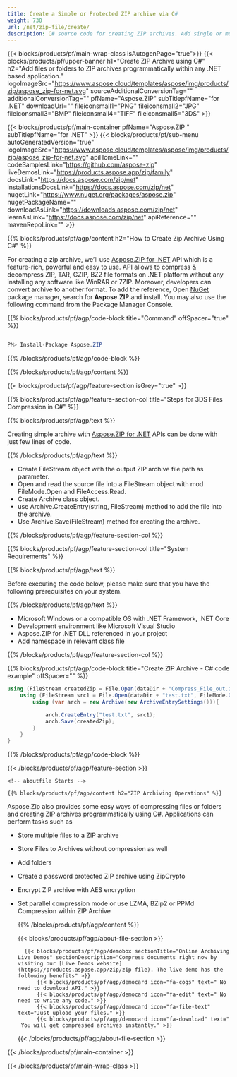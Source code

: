 ```yaml
---
title: Create a Simple or Protected ZIP archive via C#
weight: 730
url: /net/zip-file/create/ 
description: C# source code for creating ZIP archives. Add single or multiple files and folders to ZIP archives programmatically.
---
```


{{< blocks/products/pf/main-wrap-class isAutogenPage="true">}}
{{< blocks/products/pf/upper-banner h1="Create ZIP Archive using C#" h2="Add files or folders to ZIP archives programmatically within any .NET based application." logoImageSrc="https://www.aspose.cloud/templates/aspose/img/products/zip/aspose_zip-for-net.svg" sourceAdditionalConversionTag="" additionalConversionTag="" pfName="Aspose.ZIP" subTitlepfName="for .NET" downloadUrl="" fileiconsmall1="PNG" fileiconsmall2="JPG" fileiconsmall3="BMP" fileiconsmall4="TIFF" fileiconsmall5="3DS" >}}

{{< blocks/products/pf/main-container pfName="Aspose.ZIP " subTitlepfName="for .NET" >}}
{{< blocks/products/pf/sub-menu autoGeneratedVersion="true" logoImageSrc="https://www.aspose.cloud/templates/aspose/img/products/zip/aspose_zip-for-net.svg" apiHomeLink="" codeSamplesLink="https://github.com/aspose-zip" liveDemosLink="https://products.aspose.app/zip/family" docsLink="https://docs.aspose.com/zip/net" installationsDocsLink="https://docs.aspose.com/zip/net" nugetLink="https://www.nuget.org/packages/aspose.zip" nugetPackageName="" downloadAsLink="https://downloads.aspose.com/zip/net" learnAsLink="https://docs.aspose.com/zip/net" apiReference="" mavenRepoLink="" >}}

{{% blocks/products/pf/agp/content h2="How to Create Zip Archive Using C#" %}}

 For creating a zip archive, we’ll use
 [Aspose.ZIP for .NET](https://products.aspose.com/zip/net) 
 API which is a feature-rich, powerful and easy to use. API allows to compress & decompress ZIP, TAR, GZIP, BZ2 file formats on .NET platform without any installing any software like WinRAR or 7ZIP. Moreover, developers can convert archive to another format. To add the reference, Open
 [NuGet](https://www.nuget.org/packages/aspose.zip) 
 package manager, search for
 **Aspose.ZIP** 
 and install. You may also use the following command from the Package Manager Console.

{{% blocks/products/pf/agp/code-block title="Command" offSpacer="true" %}}

```cs

PM> Install-Package Aspose.ZIP

```

{{% /blocks/products/pf/agp/code-block %}}

{{% /blocks/products/pf/agp/content %}}

{{< blocks/products/pf/agp/feature-section isGrey="true" >}}

{{% blocks/products/pf/agp/feature-section-col title="Steps for 3DS Files Compression in C#" %}}

{{% blocks/products/pf/agp/text %}}

 Creating simple archive with
 [Aspose.ZIP for .NET](https://products.aspose.com/zip/net) 
 APIs can be done with just few lines of code.

{{% /blocks/products/pf/agp/text %}}

+  Create FileStream object with the output ZIP archive file path as parameter.
+  Open and read the source file into a FileStream object with mod FileMode.Open and FileAccess.Read.
+  Create Archive class object.
+  use Archive.CreateEntry(string, FileStream) method to add the file into the archive.
+  Use Archive.Save(FileStream) method for creating the archive.

{{% /blocks/products/pf/agp/feature-section-col %}}

{{% blocks/products/pf/agp/feature-section-col title="System Requirements" %}}

{{% blocks/products/pf/agp/text %}}

Before executing the code below, please make sure that you have the following prerequisites on your system.

{{% /blocks/products/pf/agp/text %}}

-  Microsoft Windows or a compatible OS with .NET Framework, .NET Core
-  Development environment like Microsoft Visual Studio
-  Aspose.ZIP for .NET DLL referenced in your project
-  Add namespace in relevant class file

{{% /blocks/products/pf/agp/feature-section-col %}}

{{% blocks/products/pf/agp/code-block title="Create ZIP Archive - C# code example" offSpacer="" %}}

```cs
using (FileStream createdZip = File.Open(dataDir + "Compress_File_out.zip", FileMode.Create)){
    using (FileStream src1 = File.Open(dataDir + "test.txt", FileMode.Open, FileAccess.Read)){
        using (var arch = new Archive(new ArchiveEntrySettings())){

            arch.CreateEntry("test.txt", src1);            
            arch.Save(createdZip);
        }
    }
}

```

{{% /blocks/products/pf/agp/code-block %}}

{{< /blocks/products/pf/agp/feature-section >}}

    <!-- aboutfile Starts -->

    {{% blocks/products/pf/agp/content h2="ZIP Archiving Operations" %}}

Aspose.Zip also provides some easy ways of compressing files or folders and creating ZIP archives programmatically using C#. Applications can perform tasks such as

- Store multiple files to a ZIP archive
- Store Files to Archives without compression as well
- Add folders
- Create a password protected ZIP archive using ZipCrypto
- Encrypt ZIP archive with AES encryption
- Set parallel compression mode or use LZMA, BZip2 or PPMd Compression within ZIP Archive


    {{% /blocks/products/pf/agp/content %}}

    {{< blocks/products/pf/agp/about-file-section >}}

        {{< blocks/products/pf/agp/demobox sectionTitle="Online Archiving Live Demos" sectionDescription="Compress documents right now by visiting our [Live Demos website](https://products.aspose.app/zip/zip-file). The live demo has the following benefits" >}}
            {{< blocks/products/pf/agp/democard icon="fa-cogs" text=" No need to download API." >}}
            {{< blocks/products/pf/agp/democard icon="fa-edit" text=" No need to write any code." >}}
            {{< blocks/products/pf/agp/democard icon="fa-file-text" text="Just upload your files." >}}
            {{< blocks/products/pf/agp/democard icon="fa-download" text="  You will get compressed archives instantly." >}}


    {{< /blocks/products/pf/agp/about-file-section >}}

<!-- aboutfile Ends -->

{{< /blocks/products/pf/main-container >}}
    
{{< /blocks/products/pf/main-wrap-class >}}